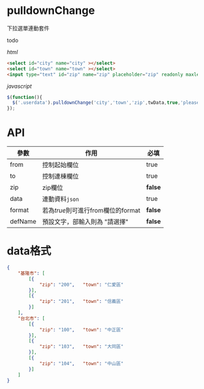 pulldownChange
==============

下拉選單連動套件

todo

*html*
 ```html
<select id="city" name="city" ></select>
<select id="town" name="town" ></select>
<input type="text" id="zip" name="zip" placeholder="zip" readonly maxlength="4" tabindex="-1" />
```
*javascript*
```javascript
$(function(){
  $('.userdata').pulldownChange('city','town','zip',twData,true,'please select');
});
```

API
===
參數 | 作用 | 必填
--- | --- | ---
from | 控制起始欄位 | true
to | 控制連棟欄位 | true
zip | zip欄位 | **false**
data | 連動資料`json` | true
format | 若為*true*則可進行from欄位的format | **false**
defName | 預設文字，部輸入則為 "請選擇" | **false**

data格式
=======
```json
{
	"基隆市": [
		[{
			"zip": "200",	"town": "仁愛區"
		}],
		[{
			"zip": "201",	"town": "信義區"
		}]
	],
	"台北市": [
		[{
			"zip": "100",	"town": "中正區"
		}],
		[{
			"zip": "103",	"town": "大同區"
		}],
		[{
			"zip": "104",	"town": "中山區"
		}]
	]
}
```
